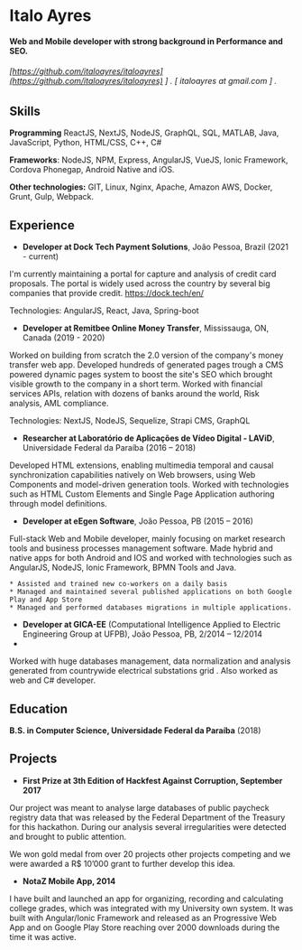Italo Ayres
======

#### Web and Mobile developer with strong background in Performance and SEO. 
###### [https://github.com/italoayres/italoayres](https://github.com/italoayres/italoayres) ] . [ italoayres at gmail.com ] .


Skills
------

**Programming** ReactJS, NextJS, NodeJS, GraphQL, SQL, MATLAB, Java, JavaScript, Python, HTML/CSS, C++, C#
    
**Frameworks**: NodeJS, NPM, Express, AngularJS, VueJS, Ionic Framework, Cordova Phonegap, Android Native and iOS.
    
**Other technologies:** GIT, Linux, Nginx, Apache, Amazon AWS, Docker, Grunt, Gulp, Webpack.


Experience
---------
- **Developer at Dock Tech Payment Solutions**, João Pessoa, Brazil (2021 - current)

I'm currently maintaining a portal for capture and analysis of credit card proposals. The portal is widely used across the country by several big companies that provide credit. https://dock.tech/en/

Technologies: AngularJS, React, Java, Spring-boot

- **Developer at Remitbee Online Money Transfer**, Mississauga, ON, Canada (2019 - 2020)

Worked on building from scratch the 2.0 version of the company's money transfer web app. Developed hundreds of generated pages trough a CMS powered dynamic pages system to boost the site's SEO which brought visible growth to the company in a short term. Worked with financial services APIs, relation with dozens of banks around the world, Risk analysis, AML compliance.

Technologies: NextJS, NodeJS, Sequelize, Strapi CMS, GraphQL

- **Researcher at Laboratório de Aplicações de Vídeo Digital - LAViD**, Universidade Federal da Paraíba (2016 – 2018)

Developed HTML extensions, enabling multimedia temporal and causal synchronization capabilities natively on Web browsers, using Web Components and model-driven generation tools.
Worked with technologies such as HTML Custom Elements and Single Page Application authoring through model definitions.

- **Developer at eEgen Software**, João Pessoa, PB (2015 – 2016)

Full-stack Web and Mobile developer, mainly focusing on market research tools and business processes management software. Made hybrid and native apps for both Android and IOS and worked with technologies such as AngularJS, NodeJS, Ionic Framework, BPMN Tools and Java.

	* Assisted and trained new co-workers on a daily basis
	* Managed and maintained several published applications on both Google Play and App Store
	* Managed and performed databases migrations in multiple applications.

- **Developer at GICA-EE** (Computational Intelligence Applied to Electric Engineering Group at UFPB), João Pessoa, PB, 2/2014 – 12/2014
- 
Worked with huge databases management, data normalization and analysis generated from countrywide electrical substations grid . Also worked as web and C# developer.


Education
---------

**B.S. in Computer Science, Universidade Federal da Paraíba** (2018)


Projects
--------
- **First Prize at 3th Edition of Hackfest Against Corruption, September 2017**

Our project was meant to analyse large databases of public paycheck registry data that was released by the Federal Department of the Treasury for this hackathon. During our analysis several irregularities were detected and brought to public attention.

We won gold medal from over 20 projects other projects competing and we were awarded a R$ 10’000 grant to further develop this idea.


- **NotaZ Mobile App, 2014**

I have built and launched an app for organizing, recording and calculating college grades, which was integrated with my University own system. It was built with Angular/Ionic Framework and released as an Progressive Web App and on Google Play Store reaching over 2000 downloads during the time it was active.

